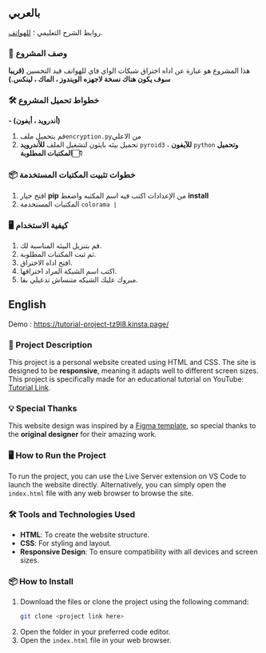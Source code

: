 ## بالعربي

روابط الشرح التعليمي ؛ [للهواتف](https://youtube.com).

### 📄 وصف المشروع
هذا المشروع هو عبارة عن اداه اختراق شبكات الواي فاي للهواتف قيد التحسين **(قريبا سوف يكون هناك نسخة لاجهزه الويندوز ، الماك ، لينكس.)**

### 🛠️ خطواط تحميل المشروع
**- (أندرويد ، أيفون)**
1. قم بتحميل ملف`encryption.py`من الاعلي 
2. تحميل بيئه بايثون لتشغيل الملف **للأندرويد** `pyroid3` ، **للآيفون** `python`
**وتحميل المكتبات المطلوبة👇🏻**

### 📦 خطوات تثبيت المكتبات المستخدمة
1. افتح خيار **pip** من الإعدادات اكتب فيه اسم المكتبه واضغط **install**
2. المكتبات المستخدمة `colorama | `

### 🖥️ كيفية الاستخدام
1. قم بتنزيل البيئه المناسبة لك.
2. ثم ثبت المكتبات المطلوبة.
3. افتح اداه الاختراق.
4. اكتب اسم الشبكة المراد اختراقها.
5. مبروك عليك الشبكه متنساش تدعيلي بقا.
   
## English

Demo : 
https://tutorial-project-tz9l8.kinsta.page/

### 📄 Project Description
This project is a personal website created using HTML and CSS. The site is designed to be **responsive**, meaning it adapts well to different screen sizes. <br>
This project is specifically made for an educational tutorial on YouTube: [Tutorial Link](https://youtu.be/VzAxCThj_5k?si=4WwLBuOnbGhgAQ2q).

### 💡 Special Thanks
This website design was inspired by a [Figma template](https://www.figma.com/community/file/1175755450846438274/portfolio-website-design), so special thanks to the **original designer** for their amazing work.

### 🖥️ How to Run the Project
To run the project, you can use the Live Server extension on VS Code to launch the website directly.
Alternatively, you can simply open the `index.html` file with any web browser to browse the site.

### 🛠️ Tools and Technologies Used
- **HTML**: To create the website structure.
- **CSS**: For styling and layout.
- **Responsive Design**: To ensure compatibility with all devices and screen sizes.

### 📦 How to Install
1. Download the files or clone the project using the following command:
   ```bash
   git clone <project link here>

2. Open the folder in your preferred code editor.
3. Open the `index.html` file in your web browser.
